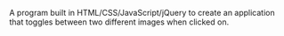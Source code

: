 A program built in HTML/CSS/JavaScript/jQuery to create an application that toggles between two different images when clicked on.